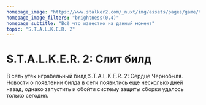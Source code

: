 ```yaml
---
homepage_image: "https://www.stalker2.com/_nuxt/img/assets/pages/game/the_danger/03.jpg"
homepage_image_filters: "brightness(0.4)"
homepage_subtitle: "Всё что известно на данный момент"
topic: "S.T.A.L.K.E.R. 2"
---
```


# S.T.A.L.K.E.R. 2: Слит билд

В сеть утек играбельный билд S.T.A.L.K.E.R. 2: Сердце Чернобыля. Новости о появлении билда в сети появились еще несколько дней назад, однако запустить и обойти систему защиты сборки удалось только сегодня.